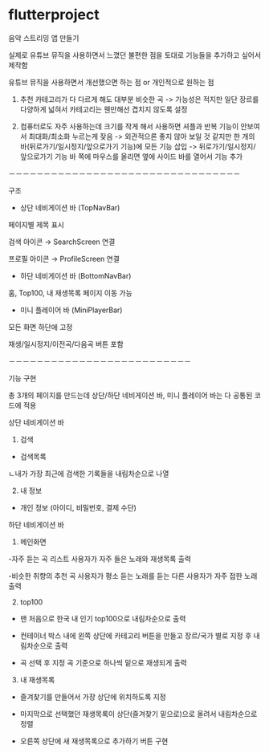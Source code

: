# flutterproject


음악 스트리밍 앱 만들기

실제로 유튜브 뮤직을 사용하면서 느꼈던 불편한 점을 토대로 기능들을 추가하고 싶어서 제작함


유튜브 뮤직을 사용하면서 개선했으면 하는 점 or 개인적으로 원하는 점
 1. 추천 카테고리가 다 다르게 해도 대부분 비슷한 곡
   -> 가능성은 적지만 일단 장르를 다양하게 넓혀서 카테고리는 웬만해선 겹치지 않도록 설정 
 
 2. 컴퓨터로도 자주 사용하는데 크기를 작게 해서 사용하면 셔플과 반복 기능이 안보여서 최대화/최소화 누르는게 잦음
    -> 외관적으론 좋지 않아 보일 것 같지만 한 개의 바(뒤로가기/일시정지/앞으로가기 기능)에 모든 기능 삽입
    -> 뒤로가기/일시정지/앞으로가기 기능 바 쪽에 마우스를 올리면 옆에 사이드 바를 열어서 기능 추가
 
－－－－－－－－－－－－－－－－－－－－－－－－－－－－－－－－－
  
구조
- 상단 네비게이션 바 (TopNavBar)

페이지별 제목 표시

검색 아이콘 → SearchScreen 연결

프로필 아이콘 → ProfileScreen 연결

- 하단 네비게이션 바 (BottomNavBar)

홈, Top100, 내 재생목록 페이지 이동 가능

- 미니 플레이어 바 (MiniPlayerBar)

모든 화면 하단에 고정

재생/일시정지/이전곡/다음곡 버튼 포함

 
 
  

 

－－－－－－－－－－－－－－－－－－－－－－－－－－





기능 구현

총 3개의 페이지를 만드는데 상단/하단 네비게이션 바, 미니 플레이어 바는 다 공통된 코드에 적용



상단 네비게이션 바

1. 검색

- 검색목록

ㄴ내가 가장 최근에 검색한 기록들을 내림차순으로 나열

2. 내 정보
   
- 개인 정보 (아이디, 비밀번호, 결제 수단)




 
하단 네비게이션 바
1. 메인화면

-자주 듣는 곡 리스트
사용자가 자주 들은 노래와 재생목록 출력

-비슷한 취향의 추천 곡
사용자가 평소 듣는 노래를 듣는 다른 사용자가 자주 접한 노래 출력


2. top100

- 맨 처음으로 한국 내 인기 top100으로 내림차순으로 출력

- 컨테이너 박스 내에 왼쪽 상단에 카테고리 버튼을 만들고 장르/국가 별로 지정 후 내림차순으로 출력

- 곡 선택 후 지정 곡 기준으로 하나씩 밑으로 재생되게 출력


3. 내 재생목록

- 즐겨찾기를 만들어서 가장 상단에 위치하도록 지정

- 마지막으로 선택했던 재생목록이 상단(즐겨찾기 밑으로)으로 올려서 내림차순으로 정렬

- 오른쪽 상단에 새 재생목록으로 추가하기 버튼 구현

  
